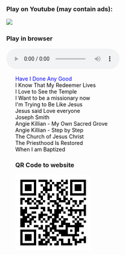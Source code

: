 ### Play on Youtube (may contain ads):
<a href="https://www.youtube.com/watch?v=wVBtsELKwvw&list=PLmpul3lpxxJoNbE2pRts60_ClOnIOYu7m" target="_blank"><img src="https://logodix.com/logo/360168.png" width="100"></a>

### Play in browser 

<style>
    #playlist{
        list-style: none;
    }
    #playlist li a{
        color:black;
        text-decoration: none;
    }
    #playlist .current-song a{
        color:blue;
    }
</style>

<audio src="" controls id="audioPlayer">
    Sorry, your browser doesn't support html!
</audio>


<ul id="playlist">

<li class="current-song"><a href="https://github.com/drhyrum/2021-primary-program/raw/main/list/Have%20I%20Done%20Any%20Good%20-%20Sing%20Along.mp3">Have I Done Any Good</a></li>

<li><a href="https://github.com/drhyrum/2021-primary-program/raw/main/list/I%20Know%20That%20My%20Redeemer%20Lives%20-%207-Year-Old%20Claire%20Crosby.mp3">I Know That My Redeemer Lives</a></li>

<li><a href="https://github.com/drhyrum/2021-primary-program/raw/main/list/I%20Love%20to%20See%20the%20Temple.mp3">I Love to See the Temple</a></li>

<li><a href="https://github.com/drhyrum/2021-primary-program/raw/main/list/I%20WANT%20TO%20BE%20A%20MISSIONARY%20NOW%20Lyrics%20%20Primary%20Song.mp3">I Want to be a missionary now</a></li>

<li><a href="https://github.com/drhyrum/2021-primary-program/raw/main/list/I'm%20Trying%20to%20Be%20Like%20Jesus%20Lyric%20Video.mp3">I'm Trying to Be Like Jesus</a></li>

<li><a href="https://github.com/drhyrum/2021-primary-program/raw/main/list/Jesus%20said%20Love%20everyone%20SING%20ALONG.mp3">Jesus said Love everyone</a></li>

<li><a href="https://github.com/drhyrum/2021-primary-program/raw/main/list/Joseph%20Smith%E2%80%99s%20First%20Prayer%20Hymn%20%2326%20(With%20Lyrics).mp3">Joseph Smith</a></li>

<li><a href="https://github.com/drhyrum/2021-primary-program/raw/main/list/My%20Own%20Sacred%20Grove%20(original%20song%20by%20Angie%20Killian).mp3">Angie Killian - My Own Sacred Grove</a></li>

<li><a href="https://github.com/drhyrum/2021-primary-program/raw/main/list/Step%20by%20Step%20(a%20new%20baptism%20song%20by%20Angie%20Killian).mp3">Angie Killian - Step by Step</a></li>

<li><a href="https://github.com/drhyrum/2021-primary-program/raw/main/list/The%20Church%20of%20Jesus%20Christ%20-%20a%20Primary%20song.mp3">The Church of Jesus Christ</a></li>

<li><a href="https://github.com/drhyrum/2021-primary-program/raw/main/list/The%20Priesthood%20Is%20Restored%20Children%E2%80%99s%20Songbook%20%2389%20(With%20Lyrics).mp3">The Priesthood Is Restored</a></li>

<li><a href="https://github.com/drhyrum/2021-primary-program/raw/main/list/When%20I%20am%20Baptized.mp3">When I am Baptized</a></li>
    
<script src="https://code.jquery.com/jquery-2.2.0.js">
</script>
<script>
    // loads the audio player
    audioPlayer();

       function audioPlayer(){
            var currentSong = 0;
            $("#audioPlayer")[0].src = $("#playlist li a")[0];
            $("#audioPlayer")[0].play();
            $("#playlist li a").click(function(e){
               e.preventDefault(); 
               $("#audioPlayer")[0].src = this;
               $("#audioPlayer")[0].play();
               $("#playlist li").removeClass("current-song");
                currentSong = $(this).parent().index();
                $(this).parent().addClass("current-song");
            });
            
            $("#audioPlayer")[0].addEventListener("ended", function(){
               currentSong++;
                if(currentSong == $("#playlist li a").length)
                    currentSong = 0;
                $("#playlist li").removeClass("current-song");
                $("#playlist li:eq("+currentSong+")").addClass("current-song");
                $("#audioPlayer")[0].src = $("#playlist li a")[currentSong].href;
                $("#audioPlayer")[0].play();
            });
        }    
</script>

### QR Code to website
<img src="https://github.com/drhyrum/2021-primary-program/raw/gh-pages/primary_program_qr_code.png">


<!--
<a href="https://raw.githubusercontent.com/drhyrum/2021-primary-program/main/playlist.m3u" download="playlist.m3u">Download the playlist.</a>
-->
